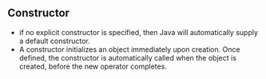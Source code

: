 ## Constructor

- if no explicit constructor is specified, then Java will automatically supply a default constructor.
- A constructor initializes an object immediately upon creation. Once defined, the constructor is automatically called when the object is created, before the new operator completes.